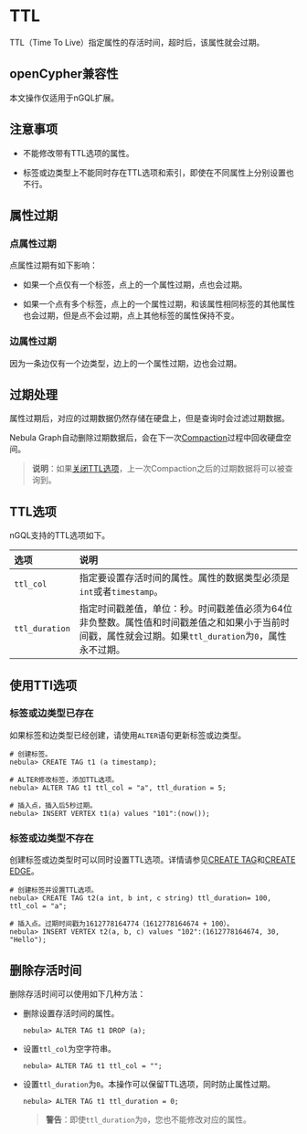 # TTL

TTL（Time To Live）指定属性的存活时间，超时后，该属性就会过期。

## openCypher兼容性

本文操作仅适用于nGQL扩展。

## 注意事项

- 不能修改带有TTL选项的属性。

- 标签或边类型上不能同时存在TTL选项和索引，即使在不同属性上分别设置也不行。

## 属性过期

### 点属性过期

点属性过期有如下影响：

- 如果一个点仅有一个标签，点上的一个属性过期，点也会过期。

- 如果一个点有多个标签，点上的一个属性过期，和该属性相同标签的其他属性也会过期，但是点不会过期，点上其他标签的属性保持不变。

### 边属性过期

因为一条边仅有一个边类型，边上的一个属性过期，边也会过期。

## 过期处理

属性过期后，对应的过期数据仍然存储在硬盘上，但是查询时会过滤过期数据。

Nebula Graph自动删除过期数据后，会在下一次[Compaction](../../8.service-tuning/compaction.md)过程中回收硬盘空间。

>**说明**：如果[关闭TTL选项](#关闭TTL选项)，上一次Compaction之后的过期数据将可以被查询到。

## TTL选项

nGQL支持的TTL选项如下。

|选项|说明|
|:---|:---|
|`ttl_col`|指定要设置存活时间的属性。属性的数据类型必须是`int`或者`timestamp`。|
|`ttl_duration`|指定时间戳差值，单位：秒。时间戳差值必须为64位非负整数。属性值和时间戳差值之和如果小于当前时间戳，属性就会过期。如果`ttl_duration`为`0`，属性永不过期。|

## 使用TTl选项

### 标签或边类型已存在

如果标签和边类型已经创建，请使用`ALTER`语句更新标签或边类型。

```ngql
# 创建标签。
nebula> CREATE TAG t1 (a timestamp);

# ALTER修改标签，添加TTL选项。
nebula> ALTER TAG t1 ttl_col = "a", ttl_duration = 5;

# 插入点，插入后5秒过期。
nebula> INSERT VERTEX t1(a) values "101":(now());
```

### 标签或边类型不存在

创建标签或边类型时可以同时设置TTL选项。详情请参见[CREATE TAG](../10.tag-statements/1.create-tag.md)和[CREATE EDGE](../11.edge-type-statements/1.create-edge.md)。

```ngql
# 创建标签并设置TTL选项。
nebula> CREATE TAG t2(a int, b int, c string) ttl_duration= 100, ttl_col = "a";

# 插入点。过期时间戳为1612778164774（1612778164674 + 100）。
nebula> INSERT VERTEX t2(a, b, c) values "102":(1612778164674, 30, "Hello");
```

## 删除存活时间

删除存活时间可以使用如下几种方法：

- 删除设置存活时间的属性。

    ```ngql
    nebula> ALTER TAG t1 DROP (a);
    ```

- 设置`ttl_col`为空字符串。

    ```ngql
    nebula> ALTER TAG t1 ttl_col = "";
    ```

- 设置`ttl_duration`为`0`。本操作可以保留TTL选项，同时防止属性过期。

    ```ngql
    nebula> ALTER TAG t1 ttl_duration = 0;
    ```

    >**警告**：即使`ttl_duration`为`0`，您也不能修改对应的属性。